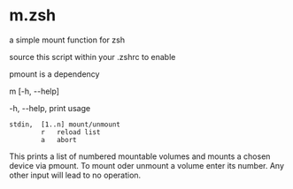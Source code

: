 m.zsh
=====

a simple mount function for zsh

source this script within your .zshrc to enable

pmount is a dependency


m [-h, --help]

  -h, --help,	print usage

	stdin,	[1..n] mount/unmount
			r	reload list
			a	abort

This prints a list of numbered mountable volumes and mounts a chosen device via pmount.
To mount oder unmount a volume enter its number. Any other input will lead to no operation.
